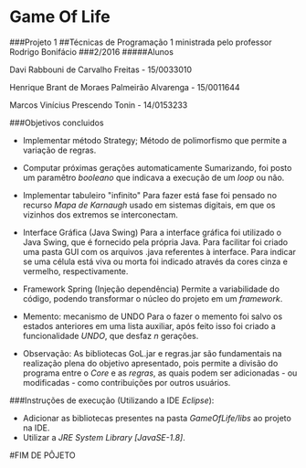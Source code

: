 ﻿# Game Of Life
###Projeto 1
##Técnicas de Programação 1 ministrada pelo professor Rodrigo Bonifácio
###2/2016
#####Alunos 

Davi Rabbouni de Carvalho Freitas - 15/0033010

Henrique Brant de Moraes Palmeirão Alvarenga - 15/0011644

Marcos Vinícius Prescendo Tonin - 14/0153233

###Objetivos concluidos

* Implementar método Strategy;
     Método de polimorfismo que permite a variação de regras.
     
* Computar próximas gerações automaticamente
     Sumarizando, foi posto um paramêtro *booleano* que indicava a execução de um *loop* ou não.    
    
* Implementar tabuleiro "infinito"
     Para fazer está fase foi pensado no recurso *Mapa de Karnaugh* usado em sistemas digitais, em que os vizinhos dos extremos se interconectam.

* Interface Gráfica (Java Swing)
     Para a interface gráfica foi utilizado o Java Swing, que é fornecido pela própria Java. Para facilitar foi criado uma pasta GUI com os arquivos .java referentes à interface. Para indicar se uma célula está viva ou morta foi indicado através da cores cinza e vermelho, respectivamente.

* Framework Spring (Injeção dependência)
     Permite a variabilidade do código, podendo transformar o núcleo do projeto em um *framework*.
    
* Memento: mecanismo de UNDO
     Para o fazer o memento foi salvo os estados anteriores em uma lista auxiliar, após feito isso foi criado a funcionalidade *UNDO*, que desfaz *n* gerações.
     
* Observação:    As bibliotecas GoL.jar e regras.jar são fundamentais na realização plena do objetivo apresentado, pois permite a divisão do programa entre o *Core* e as *regras*, as quais podem ser adicionadas - ou modificadas - como contribuições por outros usuários.    
     
###Instruções de execução (Utilizando a IDE *Eclipse*):
* Adicionar as bibliotecas presentes na pasta *GameOfLife/libs* ao projeto na IDE.
* Utilizar a *JRE System Library [JavaSE-1.8]*.

#FIM DE PÔJETO
